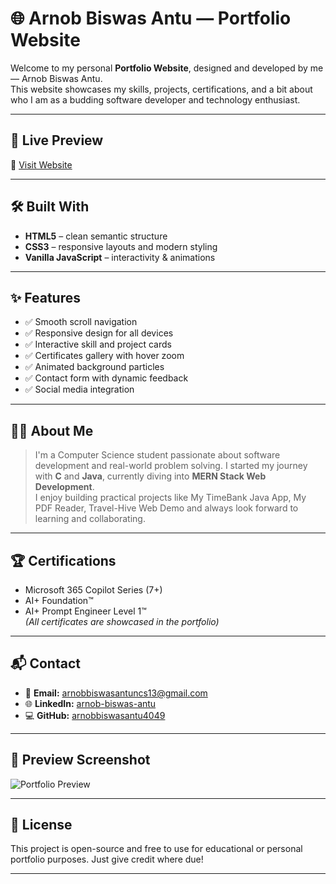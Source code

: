 # 🌐 Arnob Biswas Antu — Portfolio Website

Welcome to my personal **Portfolio Website**, designed and developed by me — Arnob Biswas Antu.  
This website showcases my skills, projects, certifications, and a bit about who I am as a budding software developer and technology enthusiast.

---

## 📌 Live Preview

🔗 [Visit Website](https://arnobbiswasantu.netlify.app/)

---

## 🛠️ Built With

- **HTML5** – clean semantic structure  
- **CSS3** – responsive layouts and modern styling  
- **Vanilla JavaScript** – interactivity & animations

---

## ✨ Features

- ✅ Smooth scroll navigation  
- ✅ Responsive design for all devices  
- ✅ Interactive skill and project cards  
- ✅ Certificates gallery with hover zoom  
- ✅ Animated background particles  
- ✅ Contact form with dynamic feedback  
- ✅ Social media integration

---

## 🧑‍💻 About Me

> I'm a Computer Science student passionate about software development and real-world problem solving. I started my journey with **C** and **Java**, currently diving into **MERN Stack Web Development**.  
> I enjoy building practical projects like My TimeBank Java App, My PDF Reader, Travel-Hive Web Demo and always look forward to learning and collaborating.

---

## 🏆 Certifications

- Microsoft 365 Copilot Series (7+)  
- AI+ Foundation™  
- AI+ Prompt Engineer Level 1™  
*(All certificates are showcased in the portfolio)*

---

## 📬 Contact

- 📧 **Email:** arnobbiswasantuncs13@gmail.com  
- 🌐 **LinkedIn:** [arnob-biswas-antu](https://linkedin.com/in/arnob-biswas-antu)  
- 💻 **GitHub:** [arnobbiswasantu4049](https://github.com/arnobbiswasantu4049)

---

## 📸 Preview Screenshot

![Portfolio Preview](https://i.imgur.com/4tf6g14.jpeg)

---

## 📜 License

This project is open-source and free to use for educational or personal portfolio purposes. Just give credit where due!

---

